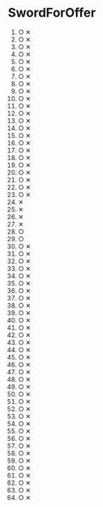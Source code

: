 # SwordForOffer
01. ○ ✕
02. ○ ✕
03. ○ ✕
04. ○ ✕
05. ○ ✕
06. ○ ✕
07. ○ ✕
08. ○ ✕
09. ○ ✕
10. ○ ✕
11. ○ ✕
12. ○ ✕
13. ○ ✕
14. ○ ✕
15. ○ ✕
16. ○ ✕
17. ○ ✕
18. ○ ✕
19. ○ ✕
20. ○ ✕
21. ○ ✕
22. ○ ✕
23. ○ ✕
24. ✕
25. ✕
26. ✕
27. ✕
28. ○ 
29. ○ 
30. ○ ✕
31. ○ ✕
32. ○ ✕
33. ○ ✕
34. ○ ✕
1. ○ ✕
1. ○ ✕
1. ○ ✕
1. ○ ✕
1. ○ ✕
1. ○ ✕
1. ○ ✕
1. ○ ✕
1. ○ ✕
1. ○ ✕
1. ○ ✕
1. ○ ✕
1. ○ ✕
1. ○ ✕
1. ○ ✕
1. ○ ✕
1. ○ ✕
1. ○ ✕
1. ○ ✕
1. ○ ✕
1. ○ ✕
1. ○ ✕
1. ○ ✕
1. ○ ✕
1. ○ ✕
1. ○ ✕
1. ○ ✕
1. ○ ✕
1. ○ ✕
1. ○ ✕


